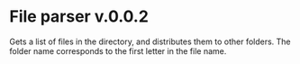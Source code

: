 # File parser v.0.0.2
Gets a list of files in the directory, and distributes them to other folders. The folder name corresponds to the first letter in the file name.